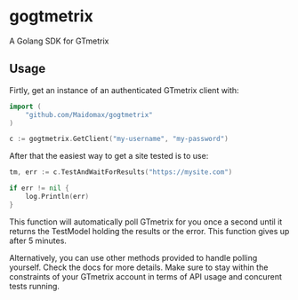 # gogtmetrix
A Golang SDK for GTmetrix

## Usage
Firtly, get an instance of an authenticated GTmetrix client with:
``` go
import (
    "github.com/Maidomax/gogtmetrix"
)

c := gogtmetrix.GetClient("my-username", "my-password")
```

After that the easiest way to get a site tested is to use:
``` go
tm, err := c.TestAndWaitForResults("https://mysite.com")

if err != nil {
    log.Println(err)
}

```

This function will automatically poll GTmetrix for you once a second until it returns the TestModel holding the results or the error. This function gives up after 5 minutes.

Alternatively, you can use other methods provided to handle polling yourself. Check the docs for more details. Make sure to stay within the constraints of your GTmetrix account in terms of API usage and concurent tests running.